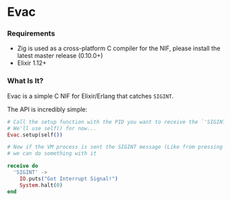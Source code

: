 # Evac

### Requirements

* Zig is used as a cross-platform C compiler for the NIF, please install the latest master release (0.10.0+)
* Elixir 1.12+

### What Is It?

Evac is a simple C NIF for Elixir/Erlang that catches `SIGINT`.

The API is incredibly simple:

```elixir
# Call the setup function with the PID you want to receive the `'SIGINT'` message...
# We'll use self() for now...
Evac.setup(self())

# Now if the VM process is sent the SIGINT message (Like from pressing Ctrl-C)
# we can do something with it

receive do
  'SIGINT' ->
    IO.puts("Got Interrupt Signal!")
    System.halt(0)
end
```